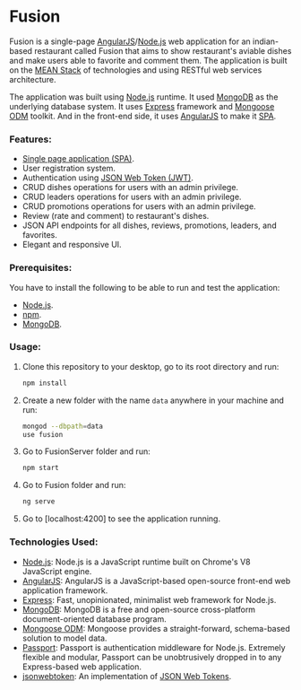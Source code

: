 # Fusion
Fusion is a single-page [AngularJS](https://angularjs.org/)/[Node.js](https://nodejs.org/en/) web application for an indian-based restaurant called Fusion that aims to show restaurant's aviable dishes and make users able to favorite and comment them. The application is built on the [MEAN Stack](https://en.wikipedia.org/wiki/MEAN_(software_bundle)) of technologies and using RESTful web services architecture.

The application was built using [Node.js](https://nodejs.org/en/) runtime. It used [MongoDB](https://www.mongodb.com/) as the underlying database system. It uses [Express](https://expressjs.com/) framework and [Mongoose ODM](http://mongoosejs.com/) toolkit. And in the front-end side, it uses [AngularJS](https://angularjs.org/) to make it [SPA](https://en.wikipedia.org/wiki/Single-page_application).

### Features:
- [Single page application (SPA)](https://en.wikipedia.org/wiki/Single-page_application).
- User registration system.
- Authentication using [JSON Web Token (JWT)](https://tools.ietf.org/html/rfc7519).
- CRUD dishes operations for users with an admin privilege.
- CRUD leaders operations for users with an admin privilege.
- CRUD promotions operations for users with an admin privilege.
- Review (rate and comment) to restaurant's dishes.
- JSON API endpoints for all dishes, reviews, promotions, leaders, and favorites.
- Elegant and responsive UI.

### Prerequisites:
You have to install the following to be able to run and test the application:
- [Node.js](https://nodejs.org/en/).
- [npm](https://www.npmjs.com/).
- [MongoDB](https://www.mongodb.com/).

### Usage:
1. Clone this repository to your desktop, go to its root directory and run:
    ```bash
    npm install
    ```
2. Create a new folder with the name ```data``` anywhere in your machine and run:
    ```bash
    mongod --dbpath=data
    use fusion
    ```
3. Go to FusionServer folder and run:
    ```bash
    npm start
    ```
3. Go to Fusion folder and run:
    ```bash
    ng serve
    ```
4. Go to [localhost:4200] to see the application running.
    
### Technologies Used:
- [Node.js](https://nodejs.org/en/): Node.js is a JavaScript runtime built on Chrome's V8 JavaScript engine.
- [AngularJS](https://angularjs.org/): AngularJS is a JavaScript-based open-source front-end web application framework.
- [Express](https://expressjs.com/): Fast, unopinionated, minimalist web framework for Node.js.
- [MongoDB](https://www.mongodb.com/): MongoDB is a free and open-source cross-platform document-oriented database program.
- [Mongoose ODM](http://mongoosejs.com/): Mongoose provides a straight-forward, schema-based solution to model data.
- [Passport](http://passportjs.org/): Passport is authentication middleware for Node.js. Extremely flexible and modular, Passport can be unobtrusively dropped in to any Express-based web application.
- [jsonwebtoken](https://www.npmjs.com/package/jsonwebtoken): An implementation of [JSON Web Tokens](https://tools.ietf.org/html/rfc7519).
